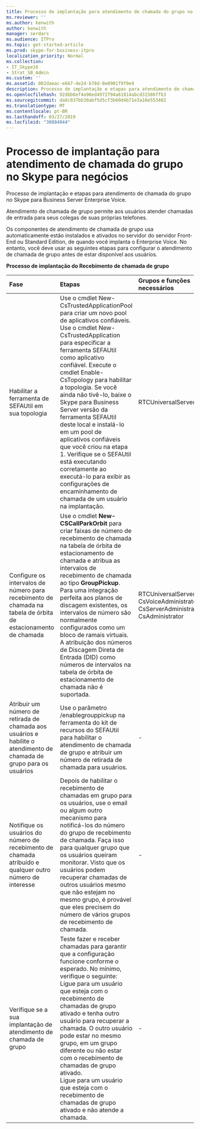 ```yaml
---
title: Processo de implantação para atendimento de chamada do grupo no Skype para negócios
ms.reviewer: ''
ms.author: kenwith
author: kenwith
manager: serdars
ms.audience: ITPro
ms.topic: get-started-article
ms.prod: skype-for-business-itpro
localization_priority: Normal
ms.collection:
- IT_Skype16
- Strat_SB_Admin
ms.custom: ''
ms.assetid: 082daeac-e667-4e2d-b78d-8e0901f9f0e9
description: Processo de implantação e etapas para atendimento de chamada do grupo no Skype para Business Server Enterprise Voice.
ms.openlocfilehash: 92dbb6ef4a96ed4972794a61814abcd31586ffb3
ms.sourcegitcommit: da8c037bb30abf5d5cf3b60d4b71e3a10e553402
ms.translationtype: MT
ms.contentlocale: pt-BR
ms.lasthandoff: 03/27/2019
ms.locfileid: "30884044"
---
```

# <a name="deployment-process-for-group-call-pickup-in-skype-for-business"></a>Processo de implantação para atendimento de chamada do grupo no Skype para negócios
 
Processo de implantação e etapas para atendimento de chamada do grupo no Skype para Business Server Enterprise Voice.
  
Atendimento de chamada de grupo permite aos usuários atender chamadas de entrada para seus colegas de suas próprias telefones. 
  
 Os componentes de atendimento de chamada de grupo usa automaticamente estão instalados e ativados no servidor do servidor Front-End ou Standard Edition, de quando você implanta o Enterprise Voice. No entanto, você deve usar as seguintes etapas para configurar o atendimento de chamada de grupo antes de estar disponível aos usuários.
  
**Processo de implantação do Recebimento de chamada de grupo**

|**Fase**|**Etapas**|**Grupos e funções necessários**|**Documentação de Implantação**|
|:-----|:-----|:-----|:-----|
|Habilitar a ferramenta de SEFAUtil em sua topologia|Use o cmdlet New-CsTrustedApplicationPool para criar um novo pool de aplicativos confiáveis. Use o cmdlet New-CsTrustedApplication para especificar a ferramenta SEFAUtil como aplicativo confiável. Execute o cmdlet Enable-CsTopology para habilitar a topologia. Se você ainda não tivê-lo, baixe o Skype para Business Server versão da ferramenta SEFAUtil deste local e instalá-lo em um pool de aplicativos confiáveis que você criou na etapa 1. Verifique se o SEFAUtil está executando corretamente ao executá-lo para exibir as configurações de encaminhamento de chamada de um usuário na implantação. |RTCUniversalServerAdmins  <br/> |[Implantar a ferramenta de SEFAUtil em Skype para negócios](deploy-the-sefautil-tool.md) <br/> [New-CsTrustedApplicationPool](https://docs.microsoft.com/powershell/module/skype/new-cstrustedapplicationpool?view=skype-ps) </br>[New-CsTrustedApplication](https://docs.microsoft.com/powershell/module/skype/new-cstrustedapplication?view=skype-ps)</br>[Enable-CsTopology](https://docs.microsoft.com/powershell/module/skype/enable-cstopology?view=skype-ps) <br/> [Documentação de ferramentas do Skype para Business Server 2015 Resource Kit](../../management-tools/resource-kit-tools.md). (Para Skype para Business Server, você deve usar a versão atual da ferramenta, mas ainda aplica esta documentação do Lync Server 2013).  <br/> |
|Configure os intervalos de número para recebimento de chamada na tabela de órbita de estacionamento de chamada  <br/> |Use o cmdlet **New-CSCallParkOrbit** para criar faixas de número de recebimento de chamada na tabela de órbita de estacionamento de chamada e atribua as intervalos de recebimento de chamada ao tipo **GroupPickup**.  <br/> Para uma integração perfeita aos planos de discagem existentes, os intervalos de número são normalmente configurados como um bloco de ramais virtuais. A atribuição dos números de Discagem Direta de Entrada (DID) como números de intervalos  na tabela de órbita de estacionamento de chamada não é suportada.<br/> |RTCUniversalServerAdmins  <br/> CsVoiceAdministrator  <br/> CsServerAdministrator  <br/> CsAdministrator  <br/> |[Criar ou modificar um intervalo de números de atendimento de chamada do grupo no Skype para negócios](create-or-modify-a-group-call-pickup-number-range.md) <br/> |
|Atribuir um número de retirada de chamada aos usuários e habilite o atendimento de chamada de grupo para os usuários  <br/> |Use o parâmetro /enablegrouppickup na ferramenta do kit de recursos do SEFAUtil para habilitar o atendimento de chamada de grupo e atribuir um número de retirada de chamada para usuários.  <br/> |-  <br/> |[Habilitar o atendimento de chamada de grupo para usuários e atribuir um número de grupo no Skype para negócios](enable-group-call-pickup-for-users-and-assign-a-group-number.md) <br/> |
|Notifique os usuários do número de recebimento de chamada atribuído e qualquer outro número de interesse  <br/> |Depois de habilitar o recebimento de chamadas em grupo para os usuários, use o email ou algum outro mecanismo para notificá-los do número do grupo de recebimento de chamada. Faça isso para qualquer grupo que os usuários queiram monitorar. Visto que os usuários podem recuperar chamadas de outros usuários mesmo que não estejam no mesmo grupo, é provável que eles precisem do número de vários grupos de recebimento de chamada.  <br/> |-  <br/> ||
|Verifique se a sua implantação de atendimento de chamada de grupo  <br/> | Teste fazer e receber chamadas para garantir que a configuração funcione conforme o esperado. No mínimo, verifique o seguinte: <br/>  Ligue para um usuário que esteja com o recebimento de chamadas de grupo ativado e tenha outro usuário para recuperar a chamada. O outro usuário pode estar no mesmo grupo, em um grupo diferente ou não estar com o recebimento de chamadas de grupo ativado. <br/>  Ligue para um usuário que esteja com o recebimento de chamadas de grupo ativado e não atende a chamada. <br/> |-  <br/> ||
   

